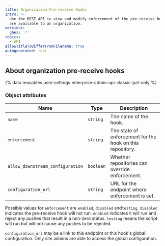 ```yaml
---
title: Organization Pre-receive Hooks
intro: >-
  Use the REST API to view and modify enforcement of the pre-receive hooks that
  are available to an organization.
versions:
  ghes: '*'
topics:
  - API
allowTitleToDifferFromFilename: true
autogenerated: rest
---
```


## About organization pre-receive hooks

{% data reusables.user-settings.enterprise-admin-api-classic-pat-only %}

### Object attributes

| Name                             | Type      | Description                                               |
|----------------------------------|-----------|-----------------------------------------------------------|
| `name`                           | `string`  | The name of the hook.                                     |
| `enforcement`                    | `string`  | The state of enforcement for the hook on this repository. |
| `allow_downstream_configuration` | `boolean` | Whether repositories can override enforcement.            |
| `configuration_url`              | `string`  | URL for the endpoint where enforcement is set.            |

Possible values for `enforcement` are `enabled`, `disabled` and`testing`. `disabled` indicates the pre-receive hook will not run. `enabled` indicates it will run and reject any pushes that result in a non-zero status. `testing` means the script will run but will not cause any pushes to be rejected.

`configuration_url` may be a link to this endpoint or this hook's global configuration. Only site admins are able to access the global configuration.


<!-- Content after this section is automatically generated -->
